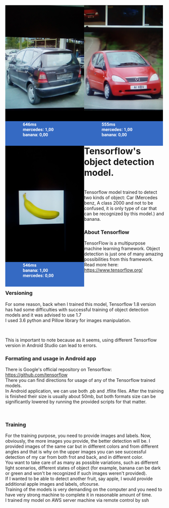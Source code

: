 <div align="center">
<img style="float:left;" width="250" height="auto" src="https://github.com/azemZejnil/ObjectDetection-Android/blob/master/docs/imgs/Screenshot_20180725-101017.png">
<img style="float:left;" width="250" height="auto" src="https://github.com/azemZejnil/ObjectDetection-Android/blob/master/docs/imgs/Screenshot_20180725-101057.png">
<img style="float:left;" width="250" height="auto" src="https://github.com/azemZejnil/ObjectDetection-Android/blob/master/docs/imgs/Screenshot_20180725-101258.png">
</div>
<br>

# Tensorflow's object detection model.

<br>
Tensorflow model trained to detect two kinds of object: Car (Mercedes benz, A class 2000 and not to be confused, it is only type of car that can be recognized by this model.) and banana.

<br>

### About Tensorflow

TensorFlow is a multipurpose machine learning framework. Object detection is just one of many amazing possibilities from this framework.
<br>
Read more here:
<br>
https://www.tensorflow.org/

<br>

### Versioning

For some reason, back when I trained this model, Tensorflow 1.8 version has had some difficulties with 
successful training of object detection models and it was advised to use 1.7
<br>
I used 3.6 python and Pillow library for images manipulation.

<br>

This is important to note because as it seems, using different Tensorflow version in Android Studio can lead to errors.

### Formating and usage in Android app

There is Google's official repository on Tensorflow:
<br>
https://github.com/tensorflow
<br>
There you can find directions for usage of any of the Tensorflow trained models.
<br>
In Android application, we can use both .pb and .tflite files. 
After the training is finished their size is usually about 50mb, but both formats size can be 
significantly lowered by running the provided scripts for that matter. 

<br>

### Training

For the training purpose, you need to provide images and labels.
Now, obviously, the more images you provide, the better detection will be.
I provided images of the same car but in different colors and from different angles and that is why
on the upper images you can see successful detection of my car from both frot and back, and in different color.
<br>
You want to take care of as many as possible variations, such as different light scenarios, different 
states of object (for example, banana can be dark or green and won't be recognized if such images weren't provided).
<br>
If I wanted to be able to detect another fruit, say apple, I would provide additional apple images and labels, ofcourse.
<br>
Training of the models is very demanding on the computer and you need to have very strong machine to complete it
in reasonable amount of time.
<br>
I trained my model on AWS server machine via remote control by ssh


